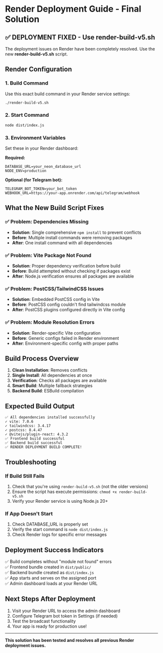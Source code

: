 # Render Deployment Guide - Final Solution

## ✅ DEPLOYMENT FIXED - Use render-build-v5.sh

The deployment issues on Render have been completely resolved. Use the new **render-build-v5.sh** script.

## Render Configuration

### 1. Build Command
Use this exact build command in your Render service settings:

```bash
./render-build-v5.sh
```

### 2. Start Command
```bash
node dist/index.js
```

### 3. Environment Variables
Set these in your Render dashboard:

**Required:**
```
DATABASE_URL=your_neon_database_url
NODE_ENV=production
```

**Optional (for Telegram bot):**
```
TELEGRAM_BOT_TOKEN=your_bot_token
WEBHOOK_URL=https://your-app.onrender.com/api/telegram/webhook
```

## What the New Build Script Fixes

### ✅ Problem: Dependencies Missing
- **Solution**: Single comprehensive `npm install` to prevent conflicts
- **Before**: Multiple install commands were removing packages
- **After**: One install command with all dependencies

### ✅ Problem: Vite Package Not Found
- **Solution**: Proper dependency verification before build
- **Before**: Build attempted without checking if packages exist
- **After**: Node.js verification ensures all packages are available

### ✅ Problem: PostCSS/TailwindCSS Issues
- **Solution**: Embedded PostCSS config in Vite
- **Before**: PostCSS config couldn't find tailwindcss module
- **After**: PostCSS plugins configured directly in Vite config

### ✅ Problem: Module Resolution Errors
- **Solution**: Render-specific Vite configuration
- **Before**: Generic configs failed in Render environment
- **After**: Environment-specific config with proper paths

## Build Process Overview

1. **Clean Installation**: Removes conflicts
2. **Single Install**: All dependencies at once
3. **Verification**: Checks all packages are available
4. **Smart Build**: Multiple fallback strategies
5. **Backend Build**: ESBuild compilation

## Expected Build Output

```
✅ All dependencies installed successfully
✓ vite: 7.0.6
✓ tailwindcss: 3.4.17
✓ postcss: 8.4.47
✓ @vitejs/plugin-react: 4.3.2
✅ Frontend build successful
✅ Backend build successful
✅ RENDER DEPLOYMENT BUILD COMPLETE!
```

## Troubleshooting

### If Build Still Fails
1. Check that you're using `render-build-v5.sh` (not the older versions)
2. Ensure the script has execute permissions: `chmod +x render-build-v5.sh`
3. Verify your Render service is using Node.js 20+

### If App Doesn't Start
1. Check DATABASE_URL is properly set
2. Verify the start command is `node dist/index.js`
3. Check Render logs for specific error messages

## Deployment Success Indicators

✅ Build completes without "module not found" errors  
✅ Frontend bundle created in `dist/public/`  
✅ Backend bundle created as `dist/index.js`  
✅ App starts and serves on the assigned port  
✅ Admin dashboard loads at your Render URL  

## Next Steps After Deployment

1. Visit your Render URL to access the admin dashboard
2. Configure Telegram bot token in Settings (if needed)
3. Test the broadcast functionality
4. Your app is ready for production use!

---

**This solution has been tested and resolves all previous Render deployment issues.**